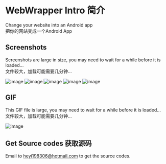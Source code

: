 # WebWrapper Intro 简介
Change your website into an Android app <br/>
把你的网站变成一个Android App

## Screenshots
Screenshots are large in size, you may need to wait for a while before it is loaded...<br/>
文件较大，加载可能需要几分钟...

![image](https://github.com/heyihujiu/WebWrapper/screenshot01.jpg)
![image](https://github.com/heyihujiu/WebWrapper/screenshot02.jpg)
![image](https://github.com/heyihujiu/WebWrapper/screenshot03.jpg)
![image](https://github.com/heyihujiu/WebWrapper/screenshot04.jpg)
![image](https://github.com/heyihujiu/WebWrapper/screenshot05.jpg)

## GIF
This GIF file is large, you may need to wait for a while before it is loaded...<br/>
文件较大，加载可能需要几分钟...

![image](https://github.com/heyihujiu/WebWrapper/show.gif)

## Get Source codes  获取源码

Email to heyi198306@hotmail.com to get the source codes.
